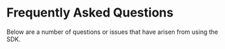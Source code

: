 # Frequently Asked Questions

Below are a number of questions or issues that have arisen from using the SDK.
